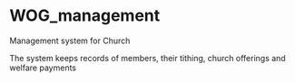 # WOG_management
Management system for Church

The system keeps records of members, their tithing, church offerings and welfare payments

